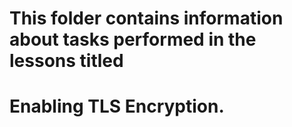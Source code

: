 # This folder contains information about tasks performed in the lessons titled
# Enabling TLS Encryption.
#

